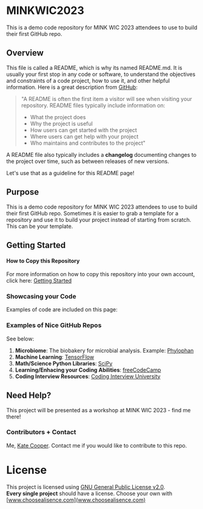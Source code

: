 # MINKWIC2023
This is a demo code repository for MINK WIC 2023 attendees to use to build their first GitHub repo.

## Overview
This file is called a README, which is why its named README.md. It is usually your first stop in any code or software, to understand the objectives and constraints of a code project, how to use it, and other helpful information. Here is a great description from [GitHub](https://docs.github.com/en/repositories/managing-your-repositorys-settings-and-features/customizing-your-repository/about-readmes):  
>"A README is often the first item a visitor will see when visiting your repository. README files typically include information on:
>  - What the project does
>  - Why the project is useful
>  - How users can get started with the project
>  - Where users can get help with your project
>  - Who maintains and contributes to the project"
  
A README file also typically includes a **changelog** documenting changes to the project over time, such as between releases of new versions.

Let's use that as a guideline for this README page! 

## Purpose
This is a demo code repository for MINK WIC 2023 attendees to use to build their first GitHub repo. Sometimes it is easier to grab a template for a repository and use it to build your project instead of starting from scratch. This can be your template.

## Getting Started
#### How to Copy this Repository
For more information on how to copy this repository into your own account, click here: [Getting Started](https://github.com/kmcooper/MINKWIC2023/blob/main/documents/getting_started.md)

### Showcasing your Code
Examples of code are included on this page: 

### Examples of Nice GitHub Repos
See below:
  1. **Microbiome**: The biobakery for microbial analysis. Example: [Phylophan](https://github.com/biobakery/phylophlan)
  2. **Machine Learning**: [TensorFlow](https://github.com/tensorflow/tensorflow)
  3. **Math/Science Python Libraries**: [SciPy](https://github.com/scipy/scipy)
  4. **Learning/Enhacing your Coding Abilities**: [freeCodeCamp](https://github.com/freeCodeCamp/freeCodeCamp)
  5. **Coding Interview Resources**: [Coding Interview University](https://github.com/jwasham/coding-interview-university)
  
## Need Help?
This project will be presented as a workshop at MINK WIC 2023 - find me there!  

### Contributors + Contact
Me, [Kate Cooper](https://www.unomaha.edu/college-of-information-science-and-technology/about/faculty-staff/kate-cooper.php).
Contact me if you would like to contribute to this repo.

# License
This project is licensed using [GNU General Public License v2.0](https://github.com/kmcooper/MINKWIC2023/blob/main/LICENSE).  
**Every single project** should have a license. Choose your own with [www.choosealisence.com](www.choosealisence.com)
